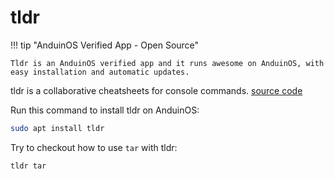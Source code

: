 # tldr

!!! tip "AnduinOS Verified App - Open Source"

    Tldr is an AnduinOS verified app and it runs awesome on AnduinOS, with easy installation and automatic updates.

tldr is a collaborative cheatsheets for console commands. [source code](https://github.com/tldr-pages/tldr)

Run this command to install tldr on AnduinOS:

```bash
sudo apt install tldr
```

Try to checkout how to use `tar` with tldr:

```bash
tldr tar
```
